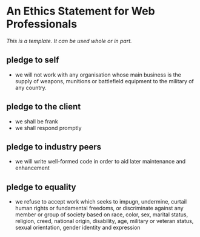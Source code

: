 # An Ethics Statement for Web Professionals

*This is a template. It can be used whole or in part.*

## pledge to self
- we will not work with any organisation whose main business is the supply of weapons, munitions or battlefield equipment to the military of any country.

## pledge to the client
- we shall be frank
- we shall respond promptly

## pledge to industry peers
- we will write well-formed code in order to aid later maintenance and enhancement

## pledge to equality
- we refuse to accept work which seeks to impugn, undermine, curtail human rights or fundamental freedoms, or discriminate against any member or group of society based on race, color, sex, marital status, religion, creed, national origin, disability, age, military or veteran status, sexual orientation, gender identity and expression
